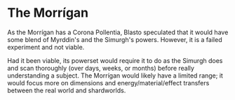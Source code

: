 # The Morrígan
As the Morrígan has a Corona Pollentia, Blasto speculated that it would have some blend of Myrddin's and the Simurgh's powers. However, it is a failed experiment and not viable.

Had it been viable, its powerset would require it to do as the Simurgh does and scan thoroughly (over days, weeks, or months) before really understanding a subject. The Morrígan would likely have a limited range; it would focus more on dimensions and energy/material/effect transfers between the real world and shardworlds.

